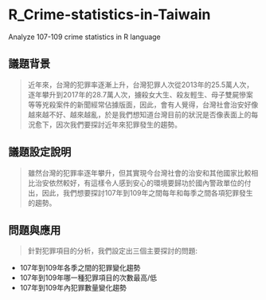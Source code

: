 # R_Crime-statistics-in-Taiwain
Analyze 107-109 crime statistics in R language

## 議題背景
> 近年來，台灣的犯罪率逐漸上升，台灣犯罪人次從2013年的25.5萬人次，逐年攀升到2017年的28.7萬人次，擄殺女大生、殺友輕生、母子雙屍慘案等等兇殺案件的新聞經常佔據版面，因此，會有人覺得，台灣社會治安好像越來越不好、越來越亂，於是我們想知道台灣目前的狀況是否像表面上的每況愈下，因次我們要探討近年來犯罪發生的趨勢。
## 議題設定說明
> 雖然台灣的犯罪率逐年攀升，但其實現今台灣社會的治安和其他國家比較相比治安依然較好，有這樣令人感到安心的環境要歸功於國內警政單位的付出，因此，我們想要探討107年到109年之間每年和每季之間各項犯罪發生的趨勢。
## 問題與應用
> 針對犯罪項目的分析，我們設定出三個主要探討的問題:
  * 107年到109年各季之間的犯罪變化趨勢
  * 107年到109年哪一種犯罪項目的次數最高/低
  * 107年到109年內犯罪數量變化趨勢
